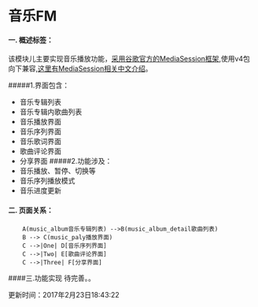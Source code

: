 ﻿# 音乐FM

#### 一. 概述标签：
该模块儿主要实现音乐播放功能，[采用谷歌官方的MediaSession框架](https://developer.android.com/reference/android/support/v4/media/package-summary.html),使用v4包向下兼容,[这里有MediaSession相关中文介绍](http://www.oschina.net/question/2561862_2150611)。

#####1.界面包含：
* 音乐专辑列表
* 音乐专辑内歌曲列表
* 音乐播放界面
* 音乐序列界面
* 音乐歌词界面
* 歌曲评论界面
* 分享界面
#####2.功能涉及：
* 音乐播放、暂停、切换等
* 音乐序列播放模式
* 音乐进度更新
#### 二. 页面关系：
```graphLR
    A(music_album音乐专辑列表) -->B(music_album_detail歌曲列表)
    B --> C(music_paly播放界面)
    C -->|One| D[音乐序列界面]
    C -->|Two| E[歌曲评论界面]
    C -->|Three| F[分享界面]
```

####三.功能实现
待完善。。

更新时间：2017年2月23日18:43:22







